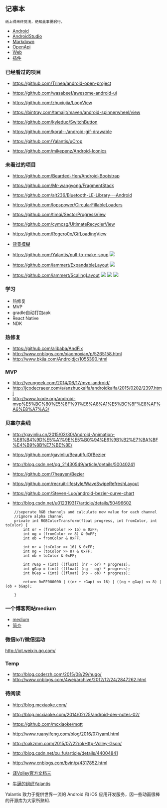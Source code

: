 ## 记事本

```
纸上得来终觉浅，绝知此事要躬行。
```



- [Android](https://github.com/KevinEnjoy/memorandum/blob/master/android.md) 
- [AndroidStudio](https://github.com/KevinEnjoy/memorandum/blob/master/AndroidStudio.md) 
- [Markdown](https://github.com/KevinEnjoy/memorandum/blob/master/markdown.md) 
- [OpenApi](https://github.com/KevinEnjoy/memorandum/blob/master/openApi.md) 
- [Web](https://github.com/KevinEnjoy/memorandum/blob/master/web.md) 
- [插件](https://github.com/KevinEnjoy/memorandum/blob/master/plugs.md) 

### 已经看过的项目

- https://github.com/Trinea/android-open-project

- https://github.com/wasabeef/awesome-android-ui

- https://github.com/zhuxiujia/LoopView 

- https://bintray.com/tamajit/maven/android-spinnerwheel/view

- https://github.com/kyleduo/SwitchButton

- https://github.com/koral--/android-gif-drawable

- https://github.com/Yalantis/uCrop

- https://github.com/mikepenz/Android-Iconics

 
### 未看过的项目

* https://github.com/Bearded-Hen/Android-Bootstrap

* https://github.com/Mr-wangyong/FragmentStack

* https://github.com/alt236/Bluetooth-LE-Library---Android

* https://github.com/lopspower/CircularFillableLoaders

* https://github.com/timqi/SectorProgressView

* https://github.com/cymcsg/UltimateRecyclerView

* https://github.com/Rogero0o/GifLoadingView

* [背景模糊](https://github.com/charbgr/BlurNavigationDrawer)

* https://github.com/Yalantis/pull-to-make-soup
![](https://raw.githubusercontent.com/Yalantis/PullToMakeSoup/master/PullToMakeSoupDemo/Resouces/recipe-finder.gif)

* https://github.com/iammert/ExpandableLayout
![](https://raw.githubusercontent.com/iammert/ExpandableLayout/master/art/ell.png)

* https://github.com/iammert/ScalingLayout
![](https://raw.githubusercontent.com/iammert/ScalingLayout/master/art/gif_behavior.gif)
![](https://raw.githubusercontent.com/iammert/ScalingLayout/master/art/gif_fab.gif)
![](https://raw.githubusercontent.com/iammert/ScalingLayout/master/art/gif_searchbar.gif)


### 学习

- 热修复 
- MVP 
- gradle自动打包apk 
- React Native 
- NDK 

### 热修复  
* https://github.com/alibaba/AndFix 
* http://www.cnblogs.com/xiaomoxian/p/5265158.html 
* http://www.bkjia.com/Androidjc/1055390.html 

### MVP  
* http://yeungeek.com/2014/06/17/mvp-android/ 
* http://jcodecraeer.com/a/anzhuokaifa/androidkaifa/2015/0202/2397.html 
* http://www.lcode.org/android-mvp%E5%BC%80%E5%8F%91%E6%A8%A1%E5%BC%8F%E8%AF%A6%E8%A7%A3/ 


### 贝塞尔曲线
* http://gavinliu.cn/2015/03/30/Android-Animation-%E8%B4%9D%E5%A1%9E%E5%B0%94%E6%9B%B2%E7%BA%BF%E4%B9%8B%E7%BE%8E/
* https://github.com/gavinliu/BeautifulOfBezier
* http://blog.csdn.net/qq_21430549/article/details/50040241
* https://github.com/7heaven/Bezier
* https://github.com/recruit-lifestyle/WaveSwipeRefreshLayout
* https://github.com/Steven-Luo/android-bezier-curve-chart

* http://blog.csdn.net/u012319317/article/details/50496602

```
	//seperate RGB channels and calculate new value for each channel
	//ignore alpha channel
	private int RGBColorTransform(float progress, int fromColor, int toColor) {
		int or = (fromColor >> 16) & 0xFF;
		int og = (fromColor >> 8) & 0xFF;
		int ob = fromColor & 0xFF;
	
		int nr = (toColor >> 16) & 0xFF;
		int ng = (toColor >> 8) & 0xFF;
		int nb = toColor & 0xFF;
	
		int rGap = (int) ((float) (nr - or) * progress);
		int gGap = (int) ((float) (ng - og) * progress);
		int bGap = (int) ((float) (nb - ob) * progress);
	
		return 0xFF000000 | ((or + rGap) << 16) | ((og + gGap) << 8) | (ob + bGap);
	
	}

```

### 一个博客网站medium

* [medium](https://medium.com/)
* [简介](http://36kr.com/p/208436.html)


### 微信IoT/微信运动
http://iot.weixin.qq.com/


### Temp
* http://blog.coderzh.com/2015/08/29/hugo/
* http://www.cnblogs.com/4wei/archive/2012/12/24/2847262.html


### 待阅读

* http://blog.mcxiaoke.com/

* http://blog.mcxiaoke.com/2014/02/25/android-dev-notes-02/

* https://github.com/mcxiaoke/mqtt

* http://www.ruanyifeng.com/blog/2016/07/yaml.html

* http://oakzmm.com/2015/07/22/okHttp-Volley-Gson/

* http://blog.csdn.net/xu_fu/article/details/44004841

* http://www.cnblogs.com/bvin/p/4317852.html

* [译Volley官方文档三](http://www.jianshu.com/p/40d27cbceb98)

* [牛逼的组织Yalantis](https://github.com/Yalantis)

Yalantis 致力于提供世界一流的 Android 和 iOS 应用开发服务，因一些动画很棒的开源库为大家所熟知.


